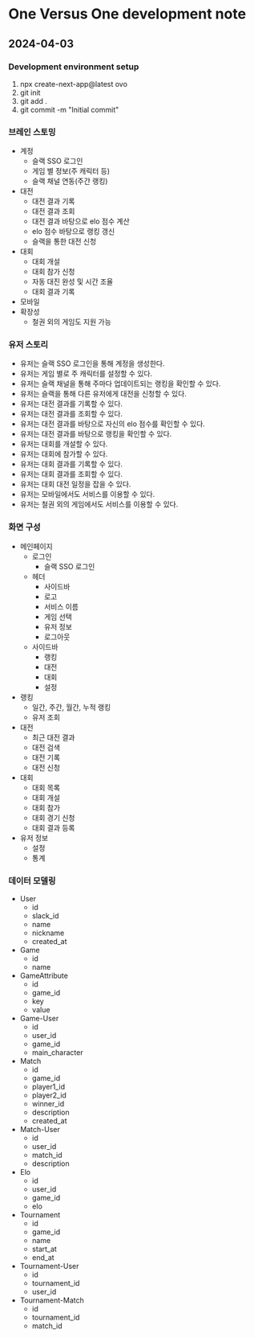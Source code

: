 # One Versus One development note

## 2024-04-03

### Development environment setup

1. npx create-next-app@latest ovo
2. git init
3. git add .
4. git commit -m "Initial commit"

### 브레인 스토밍

- 계정
  - 슬랙 SSO 로그인
  - 게임 별 정보(주 캐릭터 등)
  - 슬랙 채널 연동(주간 랭킹)
- 대전
  - 대전 결과 기록
  - 대전 결과 조회
  - 대전 결과 바탕으로 elo 점수 계산
  - elo 점수 바탕으로 랭킹 갱신
  - 슬랙을 통한 대전 신청
- 대회
  - 대회 개설
  - 대회 참가 신청
  - 자동 대진 완성 및 시간 조율
  - 대회 결과 기록
- 모바일
- 확장성
  - 철권 외의 게임도 지원 가능

### 유저 스토리

- 유저는 슬랙 SSO 로그인을 통해 계정을 생성한다.
- 유저는 게임 별로 주 캐릭터를 설정할 수 있다.
- 유저는 슬랙 채널을 통해 주마다 업데이트되는 랭킹을 확인할 수 있다.
- 유저는 슬랙을 통해 다른 유저에게 대전을 신청할 수 있다.
- 유저는 대전 결과를 기록할 수 있다.
- 유저는 대전 결과를 조회할 수 있다.
- 유저는 대전 결과를 바탕으로 자신의 elo 점수를 확인할 수 있다.
- 유저는 대전 결과를 바탕으로 랭킹을 확인할 수 있다.
- 유저는 대회를 개설할 수 있다.
- 유저는 대회에 참가할 수 있다.
- 유저는 대회 결과를 기록할 수 있다.
- 유저는 대회 결과를 조회할 수 있다.
- 유저는 대회 대전 일정을 잡을 수 있다.
- 유저는 모바일에서도 서비스를 이용할 수 있다.
- 유저는 철권 외의 게임에서도 서비스를 이용할 수 있다.

### 화면 구성

- 메인페이지
  - 로그인
    - 슬랙 SSO 로그인
  - 헤더
    - 사이드바
    - 로고
    - 서비스 이름
    - 게임 선택
    - 유저 정보
    - 로그아웃
  - 사이드바
    - 랭킹
    - 대전
    - 대회
    - 설정
- 랭킹
  - 일간, 주간, 월간, 누적 랭킹
  - 유저 조회
- 대전
  - 최근 대전 결과
  - 대전 검색
  - 대전 기록
  - 대전 신청
- 대회
  - 대회 목록
  - 대회 개설
  - 대회 참가
  - 대회 경기 신청
  - 대회 결과 등록
- 유저 정보
  - 설정
  - 통계

### 데이터 모델링

- User
  - id
  - slack_id
  - name
  - nickname
  - created_at
- Game
  - id
  - name
- GameAttribute
  - id
  - game_id
  - key
  - value
- Game-User
  - id
  - user_id
  - game_id
  - main_character
- Match
  - id
  - game_id
  - player1_id
  - player2_id
  - winner_id
  - description
  - created_at
- Match-User
  - id
  - user_id
  - match_id
  - description
- Elo
  - id
  - user_id
  - game_id
  - elo
- Tournament
  - id
  - game_id
  - name
  - start_at
  - end_at
- Tournament-User
  - id
  - tournament_id
  - user_id
- Tournament-Match
  - id
  - tournament_id
  - match_id
